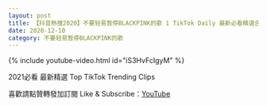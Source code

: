 ```yaml
---
layout: post
title: 【抖音熱搜2020】不要轻易暂停BLACKPINK的歌 1 TikTok Daily 最新必看精選合集2020 12 10
date: 2020-12-10
category: 不要轻易暂停BLACKPINK的歌
---
```


{% include youtube-video.html id="iS3HvFcIgyM" %}

2021必看 最新精選 Top TikTok Trending Clips

喜歡請點贊轉發加訂閱 Like & Subscribe：[YouTube](https://www.youtube.com/channel/UCAoR7VcanIPd04uEq_GIylA/videos)

